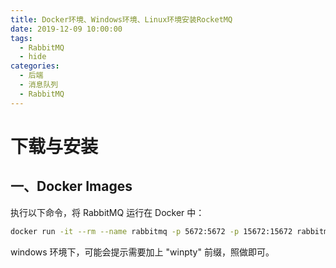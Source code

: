 ```yaml
---
title: Docker环境、Windows环境、Linux环境安装RocketMQ
date: 2019-12-09 10:00:00
tags:
  - RabbitMQ
  - hide
categories:
  - 后端
  - 消息队列
  - RabbitMQ
---
```


# 下载与安装

## 一、Docker Images

执行以下命令，将 RabbitMQ 运行在 Docker 中：

```sh
docker run -it --rm --name rabbitmq -p 5672:5672 -p 15672:15672 rabbitmq:3-management
```

windows 环境下，可能会提示需要加上 "winpty" 前缀，照做即可。
